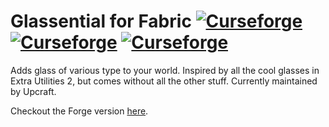 # Glassential for Fabric [![Curseforge](http://cf.way2muchnoise.eu/glassential-fabric.svg)](https://www.curseforge.com/minecraft/mc-mods/glassential-fabric) [![Curseforge](http://cf.way2muchnoise.eu/versions/glassential-fabric.svg)](https://www.curseforge.com/minecraft/mc-mods/glassential-fabric) [![Curseforge](http://cf.way2muchnoise.eu/packs/glassential-fabric.svg)](https://www.curseforge.com/minecraft/mc-mods/glassential-fabric)

Adds glass of various type to your world. Inspired by all the cool glasses in Extra Utilities 2, but comes without all the other stuff. Currently maintained by Upcraft.

Checkout the Forge version [here](https://github.com/Lykrast/Glassential).
